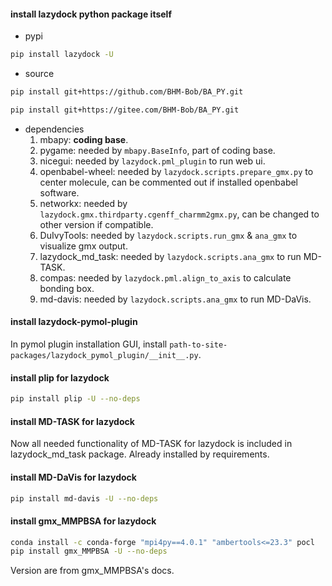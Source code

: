 <!--
 * @Date: 2025-02-06 16:18:51
 * @LastEditors: BHM-Bob 2262029386@qq.com
 * @LastEditTime: 2025-02-06 16:19:07
 * @Description: 
-->
#### install lazydock python package itself 
- pypi
```bash
pip install lazydock -U
```
- source
```bash
pip install git+https://github.com/BHM-Bob/BA_PY.git
```
```bash
pip install git+https://gitee.com/BHM-Bob/BA_PY.git
```
- dependencies
  1. mbapy: **coding base**.
  2. pygame: needed by `mbapy.BaseInfo`, part of coding base.
  3. nicegui: needed by `lazydock.pml_plugin` to run web ui.
  4. openbabel-wheel: needed by `lazydock.scripts.prepare_gmx.py` to center molecule, can be commented out if installed openbabel software.
  5. networkx: needed by `lazydock.gmx.thirdparty.cgenff_charmm2gmx.py`, can be changed to other version if compatible.
  6. DuIvyTools: needed by `lazydock.scripts.run_gmx` & `ana_gmx` to visualize gmx output.
  7. lazydock_md_task: needed by `lazydock.scripts.ana_gmx` to run MD-TASK.
  8. compas: needed by `lazydock.pml.align_to_axis` to calculate bonding box.
  9. md-davis: needed by `lazydock.scripts.ana_gmx` to run MD-DaVis.

#### install lazydock-pymol-plugin
In pymol plugin installation GUI, install `path-to-site-packages/lazydock_pymol_plugin/__init__.py`.

#### install plip for lazydock
```bash
pip install plip -U --no-deps
```

#### install MD-TASK for lazydock
Now all needed functionality of MD-TASK for lazydock is included in lazydock_md_task package. Already installed by requirements.

#### install MD-DaVis for lazydock
```bash
pip install md-davis -U --no-deps
```

#### install gmx_MMPBSA for lazydock
```bash
conda install -c conda-forge "mpi4py==4.0.1" "ambertools<=23.3" pocl
pip install gmx_MMPBSA -U --no-deps
```
Version are from gmx_MMPBSA's docs.